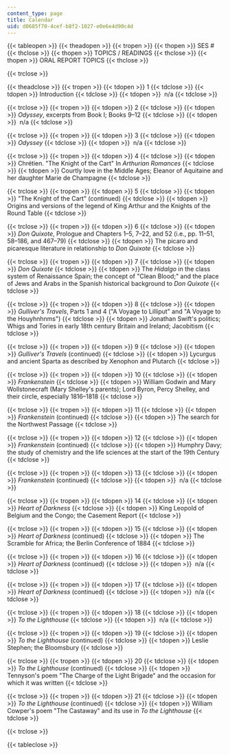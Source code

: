 ```yaml
---
content_type: page
title: Calendar
uid: d0685f70-4cef-b8f2-1027-e0e6e4d90c4d
---
```


{{< tableopen >}}
{{< theadopen >}}
{{< tropen >}}
{{< thopen >}}
SES #
{{< thclose >}}
{{< thopen >}}
TOPICS / READINGS
{{< thclose >}}
{{< thopen >}}
ORAL REPORT TOPICS
{{< thclose >}}

{{< trclose >}}

{{< theadclose >}}
{{< tropen >}}
{{< tdopen >}}
1
{{< tdclose >}}
{{< tdopen >}}
Introduction
{{< tdclose >}}
{{< tdopen >}}
 n/a
{{< tdclose >}}

{{< trclose >}}
{{< tropen >}}
{{< tdopen >}}
2
{{< tdclose >}}
{{< tdopen >}}
_Odyssey_, excerpts from Book I; Books 9–12
{{< tdclose >}}
{{< tdopen >}}
 n/a
{{< tdclose >}}

{{< trclose >}}
{{< tropen >}}
{{< tdopen >}}
3
{{< tdclose >}}
{{< tdopen >}}
_Odyssey_
{{< tdclose >}}
{{< tdopen >}}
 n/a
{{< tdclose >}}

{{< trclose >}}
{{< tropen >}}
{{< tdopen >}}
4
{{< tdclose >}}
{{< tdopen >}}
Chrétien. "The Knight of the Cart" In _Arthurian Romances_
{{< tdclose >}}
{{< tdopen >}}
Courtly love in the Middle Ages; Eleanor of Aquitaine and her daughter Marie de Champagne
{{< tdclose >}}

{{< trclose >}}
{{< tropen >}}
{{< tdopen >}}
5
{{< tdclose >}}
{{< tdopen >}}
"The Knight of the Cart" (continued)
{{< tdclose >}}
{{< tdopen >}}
Origins and versions of the legend of King Arthur and the Knights of the Round Table
{{< tdclose >}}

{{< trclose >}}
{{< tropen >}}
{{< tdopen >}}
6
{{< tdclose >}}
{{< tdopen >}}
_Don Quixote_, Prologue and Chapters 1–5, 7–22, and 52 (i.e., pp. 11–51, 58–186, and 467–79)
{{< tdclose >}}
{{< tdopen >}}
The picaro and picaresque literature in relationship to _Don Quixote_
{{< tdclose >}}

{{< trclose >}}
{{< tropen >}}
{{< tdopen >}}
7
{{< tdclose >}}
{{< tdopen >}}
_Don Quixote_
{{< tdclose >}}
{{< tdopen >}}
The _Hidalgo_ in the class system of Renaissance Spain; the concept of "Clean Blood;" and the place of Jews and Arabs in the Spanish historical background to _Don Quixote_
{{< tdclose >}}

{{< trclose >}}
{{< tropen >}}
{{< tdopen >}}
8
{{< tdclose >}}
{{< tdopen >}}
_Gulliver's Travels_, Parts 1 and 4 ("A Voyage to Lilliput" and "A Voyage to the Houyhnhnms")
{{< tdclose >}}
{{< tdopen >}}
Jonathan Swift's politics; Whigs and Tories in early 18th century Britain and Ireland; Jacobitism
{{< tdclose >}}

{{< trclose >}}
{{< tropen >}}
{{< tdopen >}}
9
{{< tdclose >}}
{{< tdopen >}}
_Gulliver's Travels_ (continued)
{{< tdclose >}}
{{< tdopen >}}
Lycurgus and ancient Sparta as described by Xenophon and Plutarch
{{< tdclose >}}

{{< trclose >}}
{{< tropen >}}
{{< tdopen >}}
10
{{< tdclose >}}
{{< tdopen >}}
_Frankenstein_
{{< tdclose >}}
{{< tdopen >}}
William Godwin and Mary Wollstonecraft (Mary Shelley's parents); Lord Byron, Percy Shelley, and their circle, especially 1816–1818
{{< tdclose >}}

{{< trclose >}}
{{< tropen >}}
{{< tdopen >}}
11
{{< tdclose >}}
{{< tdopen >}}
_Frankenstein_ (continued)
{{< tdclose >}}
{{< tdopen >}}
The search for the Northwest Passage
{{< tdclose >}}

{{< trclose >}}
{{< tropen >}}
{{< tdopen >}}
12
{{< tdclose >}}
{{< tdopen >}}
_Frankenstein_ (continued)
{{< tdclose >}}
{{< tdopen >}}
Humphry Davy; the study of chemistry and the life sciences at the start of the 19th Century
{{< tdclose >}}

{{< trclose >}}
{{< tropen >}}
{{< tdopen >}}
13
{{< tdclose >}}
{{< tdopen >}}
_Frankenstein_ (continued)
{{< tdclose >}}
{{< tdopen >}}
 n/a
{{< tdclose >}}

{{< trclose >}}
{{< tropen >}}
{{< tdopen >}}
14
{{< tdclose >}}
{{< tdopen >}}
_Heart of Darkness_
{{< tdclose >}}
{{< tdopen >}}
King Leopold of Belgium and the Congo; the Casement Report
{{< tdclose >}}

{{< trclose >}}
{{< tropen >}}
{{< tdopen >}}
15
{{< tdclose >}}
{{< tdopen >}}
_Heart of Darkness_ (continued)
{{< tdclose >}}
{{< tdopen >}}
The Scramble for Africa; the Berlin Conference of 1884
{{< tdclose >}}

{{< trclose >}}
{{< tropen >}}
{{< tdopen >}}
16
{{< tdclose >}}
{{< tdopen >}}
_Heart of Darkness_ (continued)
{{< tdclose >}}
{{< tdopen >}}
 n/a
{{< tdclose >}}

{{< trclose >}}
{{< tropen >}}
{{< tdopen >}}
17
{{< tdclose >}}
{{< tdopen >}}
_Heart of Darkness_ (continued)
{{< tdclose >}}
{{< tdopen >}}
 n/a
{{< tdclose >}}

{{< trclose >}}
{{< tropen >}}
{{< tdopen >}}
18
{{< tdclose >}}
{{< tdopen >}}
_To the Lighthouse_
{{< tdclose >}}
{{< tdopen >}}
 n/a
{{< tdclose >}}

{{< trclose >}}
{{< tropen >}}
{{< tdopen >}}
19
{{< tdclose >}}
{{< tdopen >}}
_To the Lighthouse_ (continued)
{{< tdclose >}}
{{< tdopen >}}
Leslie Stephen; the Bloomsbury
{{< tdclose >}}

{{< trclose >}}
{{< tropen >}}
{{< tdopen >}}
20
{{< tdclose >}}
{{< tdopen >}}
_To the Lighthouse_ (continued)
{{< tdclose >}}
{{< tdopen >}}
Tennyson's poem "The Charge of the Light Brigade" and the occasion for which it was written
{{< tdclose >}}

{{< trclose >}}
{{< tropen >}}
{{< tdopen >}}
21
{{< tdclose >}}
{{< tdopen >}}
_To the Lighthouse_ (continued)
{{< tdclose >}}
{{< tdopen >}}
William Cowper's poem "The Castaway" and its use in _To the Lighthouse_
{{< tdclose >}}

{{< trclose >}}

{{< tableclose >}}